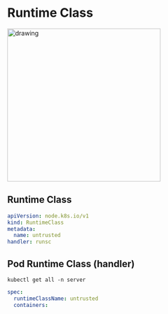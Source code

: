 # Runtime Class

<img src="../images/7.png" alt="drawing" width="350"/>

## Runtime Class
```yaml
apiVersion: node.k8s.io/v1
kind: RuntimeClass
metadata:
  name: untrusted
handler: runsc
```
## Pod Runtime Class (handler)
```shell
kubectl get all -n server
```

```yaml
spec:
  runtimeClassName: untrusted   
  containers:
```